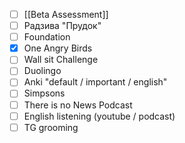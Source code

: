 * [ ] [[Beta Assessment]]
* [ ] Радзива "Прудок"
* [ ] Foundation
* [x] One Angry Birds
* [ ] Wall sit Challenge
* [ ] Duolingo
* [ ] Anki "default / important / english"
* [ ] Simpsons
* [ ] There is no News Podcast
* [ ] English listening (youtube / podcast)
* [ ] TG grooming
